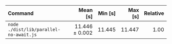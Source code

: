| Command | Mean [s] | Min [s] | Max [s] | Relative |
|:---|---:|---:|---:|---:|
| `node ./dist/lib/parallel-no-await.js` | 11.446 ± 0.002 | 11.445 | 11.447 | 1.00 |
